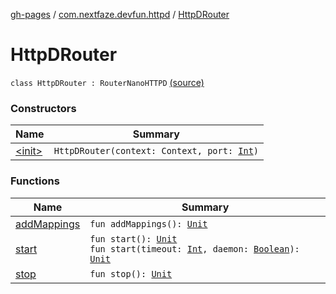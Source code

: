 [gh-pages](../../index.md) / [com.nextfaze.devfun.httpd](../index.md) / [HttpDRouter](.)

# HttpDRouter

`class HttpDRouter : RouterNanoHTTPD` [(source)](https://github.com/NextFaze/dev-fun/tree/master/devfun-httpd/src/main/java/com/nextfaze/devfun/httpd/HttpD.kt#L92)

### Constructors

| Name | Summary |
|---|---|
| [&lt;init&gt;](-init-.md) | `HttpDRouter(context: Context, port: `[`Int`](https://kotlinlang.org/api/latest/jvm/stdlib/kotlin/-int/index.html)`)` |

### Functions

| Name | Summary |
|---|---|
| [addMappings](add-mappings.md) | `fun addMappings(): `[`Unit`](https://kotlinlang.org/api/latest/jvm/stdlib/kotlin/-unit/index.html) |
| [start](start.md) | `fun start(): `[`Unit`](https://kotlinlang.org/api/latest/jvm/stdlib/kotlin/-unit/index.html)<br>`fun start(timeout: `[`Int`](https://kotlinlang.org/api/latest/jvm/stdlib/kotlin/-int/index.html)`, daemon: `[`Boolean`](https://kotlinlang.org/api/latest/jvm/stdlib/kotlin/-boolean/index.html)`): `[`Unit`](https://kotlinlang.org/api/latest/jvm/stdlib/kotlin/-unit/index.html) |
| [stop](stop.md) | `fun stop(): `[`Unit`](https://kotlinlang.org/api/latest/jvm/stdlib/kotlin/-unit/index.html) |
